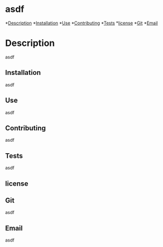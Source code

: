 # asdf

  *[Description](#description)
  *[Installation](#installation)
  *[Use](#use)
  *[Contributing](#contributing)
  *[Tests](#tests)
  *[license](#license)
  *[Git](#git)
  *[Email](#email)
  # Description
  asdf
  ## Installation
  asdf
  ## Use
  asdf
  ## Contributing
  asdf
  ## Tests
  asdf
  ## license
  
  ## Git
  asdf
  ## Email
  asdf